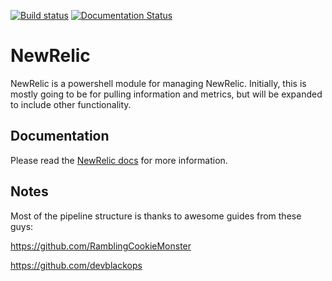 [![Build status](https://ci.appveyor.com/api/projects/status/c2524nkb8m1ensuc?svg=true)](https://ci.appveyor.com/project/jonkyops/newrelic)
[![Documentation Status](https://readthedocs.org/projects/newrelic/badge/?version=latest)](http://newrelic.readthedocs.io/en/latest/?badge=latest)

NewRelic
========

NewRelic is a powershell module for managing NewRelic. Initially, this is mostly going to be for pulling information and metrics, but will be expanded to include other functionality.

## Documentation

Please read the [NewRelic docs](http://newrelic.readthedocs.org/) for more information.

## Notes

Most of the pipeline structure is thanks to awesome guides from these guys:

https://github.com/RamblingCookieMonster

https://github.com/devblackops
